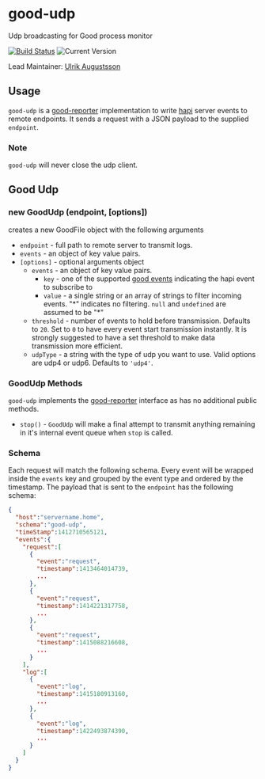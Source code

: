 # good-udp

Udp broadcasting for Good process monitor

[![Build Status](https://travis-ci.org/hapijs/good-udp.svg?branch=master)](https://travis-ci.org/hapijs/good-udp) ![Current Version](https://img.shields.io/npm/v/good-udp.svg)

Lead Maintainer: [Ulrik Augustsson](https://github.com/ulrikaugustsson)

## Usage

`good-udp` is a [good-reporter](https://github.com/hapijs/good-reporter) implementation to write [hapi](http://hapijs.com/) server events to remote endpoints. It sends a request with a JSON payload to the supplied `endpoint`.

### Note
`good-udp` will never close the udp client.

## Good Udp
### new GoodUdp (endpoint, [options])

creates a new GoodFile object with the following arguments
- `endpoint` - full path to remote server to transmit logs.
- `events` - an object of key value pairs.
- `[options]` - optional arguments object
	- `events` - an object of key value pairs.
      - `key` - one of the supported [good events](https://github.com/hapijs/good) indicating the hapi event to subscribe to
      - `value` - a single string or an array of strings to filter incoming events. "\*" indicates no filtering. `null` and `undefined` are assumed to be "\*"
	- `threshold` - number of events to hold before transmission. Defaults to `20`. Set to `0` to have every event start transmission instantly. It is strongly suggested to have a set threshold to make data transmission more efficient.
    - `udpType` - a string with the type of udp you want to use. Valid options are udp4 or udp6. Defaults to `'udp4'`.

### GoodUdp Methods
`good-udp` implements the [good-reporter](https://github.com/hapijs/good-reporter) interface as has no additional public methods.

- `stop()` - `GoodUdp` will make a final attempt to transmit anything remaining in it's internal event queue when `stop` is called.

### Schema
Each request will match the following schema. Every event will be wrapped inside the `events` key and grouped by the event type and ordered by the timestamp. The payload that is sent to the `endpoint` has the following schema:

```json
{
  "host":"servername.home",
  "schema":"good-udp",
  "timeStamp":1412710565121,
  "events":{
    "request":[
      {
        "event":"request",
        "timestamp":1413464014739,
        ...
      },
      {
        "event":"request",
        "timestamp":1414221317758,
        ...
      },
      {
        "event":"request",
        "timestamp":1415088216608,
        ...
      }
    ],
    "log":[
      {
        "event":"log",
        "timestamp":1415180913160,
        ...
      },
      {
        "event":"log",
        "timestamp":1422493874390,
        ...
      }
    ]
  }
}
```